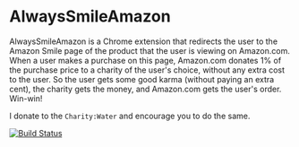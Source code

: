 AlwaysSmileAmazon
=================

AlwaysSmileAmazon is a Chrome extension that redirects the user to the Amazon Smile page of the product that the user is viewing on Amazon.com. When a user makes a purchase on this page, Amazon.com donates 1% of the purchase price to a charity of the user's choice, without any extra cost to the user.
So the user gets some good karma (without paying an extra cent), the charity gets the money, and Amazon.com gets the user's order. Win-win!

I donate to the `Charity:Water` and encourage you to do the same.

[![Build Status](https://travis-ci.org/aawc/AlwaysSmileAmazon.svg?branch=master)](https://travis-ci.org/aawc/AlwaysSmileAmazon)
